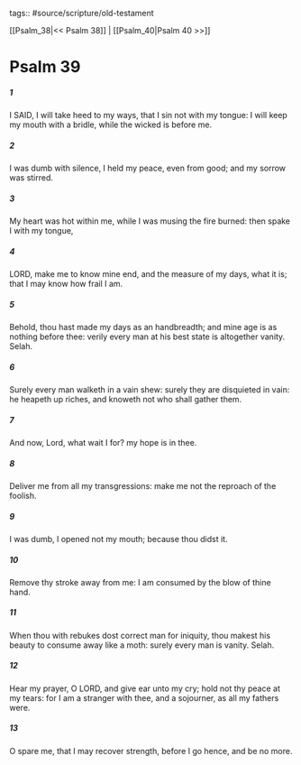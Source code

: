 tags:: #source/scripture/old-testament

[[Psalm_38|<< Psalm 38]] | [[Psalm_40|Psalm 40 >>]]

# Psalm 39

##### 1

I SAID, I will take heed to my ways, that I sin not with my tongue: I will keep my mouth with a bridle, while the wicked is before me.

##### 2

I was dumb with silence, I held my peace, even from good; and my sorrow was stirred.

##### 3

My heart was hot within me, while I was musing the fire burned: then spake I with my tongue,

##### 4

LORD, make me to know mine end, and the measure of my days, what it is; that I may know how frail I am.

##### 5

Behold, thou hast made my days as an handbreadth; and mine age is as nothing before thee: verily every man at his best state is altogether vanity. Selah.

##### 6

Surely every man walketh in a vain shew: surely they are disquieted in vain: he heapeth up riches, and knoweth not who shall gather them.

##### 7

And now, Lord, what wait I for? my hope is in thee.

##### 8

Deliver me from all my transgressions: make me not the reproach of the foolish.

##### 9

I was dumb, I opened not my mouth; because thou didst it.

##### 10

Remove thy stroke away from me: I am consumed by the blow of thine hand.

##### 11

When thou with rebukes dost correct man for iniquity, thou makest his beauty to consume away like a moth: surely every man is vanity. Selah.

##### 12

Hear my prayer, O LORD, and give ear unto my cry; hold not thy peace at my tears: for I am a stranger with thee, and a sojourner, as all my fathers were.

##### 13

O spare me, that I may recover strength, before I go hence, and be no more.
